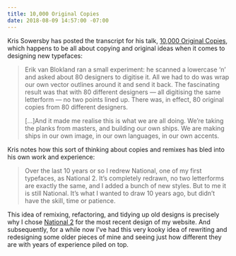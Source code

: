 ```yaml
---
title: 10,000 Original Copies
date: 2018-08-09 14:57:00 -07:00
---
```


Kris Sowersby has posted the transcript for his talk, [10,000 Original Copies](https://klim.co.nz/blog/10000-original-copies/), which happens to be all about copying and original ideas when it comes to designing new typefaces: 

> Erik van Blokland ran a small experiment: he scanned a lowercase ‘n’ and asked about 80 designers to digitise it. All we had to do was wrap our own vector outlines around it and send it back. The fascinating result was that with 80 different designers — all digitising the same letterform — no two points lined up. There was, in effect, 80 original copies from 80 different designers.
>
> [...]And it made me realise this is what we are all doing. We’re taking the planks from masters, and building our own ships. We are making ships in our own image, in our own languages, in our own accents.

Kris notes how this sort of thinking about copies and remixes has bled into his own work and experience:

> Over the last 10 years or so I redrew National, one of my first typefaces, as National 2. It’s completely redrawn, no two letterforms are exactly the same, and I added a bunch of new styles. But to me it is still National. It’s what I wanted to draw 10 years ago, but didn’t have the skill, time or patience.

This idea of remixing, refactoring, and tidying up old designs is precisely why I chose [National 2](https://klim.co.nz/retail-fonts/national-2/) for the most recent design of my website. And subsequently, for a while now I’ve had this very kooky idea of rewriting and redesigning some older pieces of mine and seeing just how different they are with years of experience piled on top. 